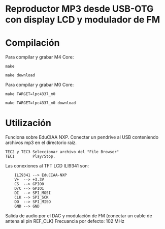 # Reproductor MP3 desde USB-OTG con display LCD y modulador de FM

# Compilación

Para compilar y grabar M4 Core:

	make

	make download

Para compilar y grabar M0 Core:

	make TARGET=lpc4337_m0

	make TARGET=lpc4337_m0 download


# Utilización

Funciona sobre EduCIAA NXP.
Conectar un pendrive al USB conteniendo archivos mp3 en el directorio raíz.

	TEC2 y TEC3	Seleccionar archivo del "File Browser"
	TEC1		Play/Stop.

Las conexiones al TFT LCD ILI9341 son:

		ILI9341 --> EduCIAA-NXP
		V+	-->	+3.3V  
		CS	-->	GPIO0  
		D/C	-->	GPIO1  
		DI	-->	SPI_MOSI  
		CLK	-->	SPI_SCK  
		DO	-->	SPI_MISO  
		GND	-->	GND				
 
Salida de audio por el DAC y modulación de FM (conectar un cable de antena al pin REF_CLK)
Frecuancia por defecto: 102 MHz
